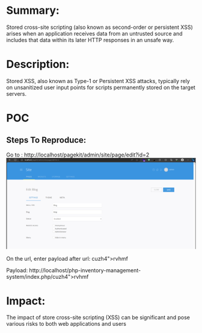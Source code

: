 # Summary:
Stored cross-site scripting (also known as second-order or persistent XSS) arises when an application receives data from an untrusted source and includes that data within its later HTTP responses in an unsafe way.

# Description:
Stored XSS, also known as Type-1 or Persistent XSS attacks, typically rely on unsanitized user input points for scripts permanently stored on the target servers.

# POC
## Steps To Reproduce:
Go to : http://localhost/pagekit/admin/site/page/edit?id=2
![image](https://github.com/b1gM0us3/Report/blob/main/Screenshot%202023-10-07%20163121.png)

On the url, enter payload after url: cuzh4"><script>alert('XSS')</script>rvhmf

Payload: http://localhost/php-inventory-management-system/index.php/cuzh4"><script>alert('XSS')</script>rvhmf



# Impact:
The impact of store cross-site scripting (XSS) can be significant and pose various risks to both web applications and users
